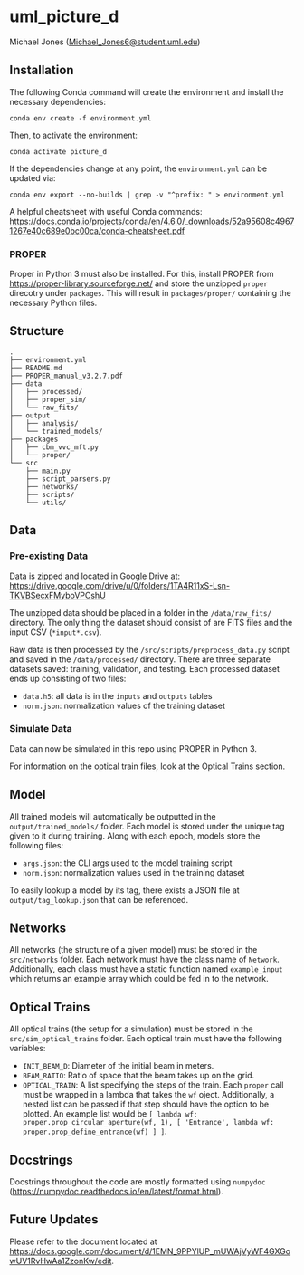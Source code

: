 # uml_picture_d

Michael Jones (Michael_Jones6@student.uml.edu)

## Installation

The following Conda command will create the environment and install the necessary dependencies:

    conda env create -f environment.yml 

Then, to activate the environment:

    conda activate picture_d

If the dependencies change at any point, the `environment.yml` can be updated via:

    conda env export --no-builds | grep -v "^prefix: " > environment.yml

A helpful cheatsheet with useful Conda commands: https://docs.conda.io/projects/conda/en/4.6.0/_downloads/52a95608c49671267e40c689e0bc00ca/conda-cheatsheet.pdf

### PROPER

Proper in Python 3 must also be installed.
For this, install PROPER from https://proper-library.sourceforge.net/ and store the unzipped `proper` direcotry under `packages`.
This will result in `packages/proper/` containing the necessary Python files.

## Structure

    .
    ├── environment.yml
    ├── README.md
    ├── PROPER_manual_v3.2.7.pdf
    ├── data
    │   ├── processed/
    │   ├── proper_sim/
    │   └── raw_fits/
    ├── output
    │   ├── analysis/
    │   └── trained_models/
    ├── packages
    │   ├── cbm_vvc_mft.py
    │   └── proper/
    └── src
        ├── main.py
        ├── script_parsers.py
        ├── networks/
        ├── scripts/
        └── utils/

## Data

### Pre-existing Data

Data is zipped and located in Google Drive at:
https://drive.google.com/drive/u/0/folders/1TA4R11xS-Lsn-TKVBSecxFMyboVPCshU

The unzipped data should be placed in a folder in the `/data/raw_fits/` directory.
The only thing the dataset should consist of are FITS files and the input CSV (`*input*.csv`).

Raw data is then processed by the `/src/scripts/preprocess_data.py` script and saved in the `/data/processed/` directory.
There are three separate datasets saved: training, validation, and testing.
Each processed dataset ends up consisting of two files:

- `data.h5`: all data is in the `inputs` and `outputs` tables
- `norm.json`: normalization values of the training dataset

### Simulate Data

Data can now be simulated in this repo using PROPER in Python 3.

For information on the optical train files, look at the Optical Trains section.

## Model

All trained models will automatically be outputted in the `output/trained_models/` folder.
Each model is stored under the unique tag given to it during training.
Along with each epoch, models store the following files:

- `args.json`: the CLI args used to the model training script
- `norm.json`: normalization values used in the training dataset

To easily lookup a model by its tag, there exists a JSON file at `output/tag_lookup.json` that can be referenced.

## Networks

All networks (the structure of a given model) must be stored in the `src/networks` folder.
Each network must have the class name of `Network`.
Additionally, each class must have a static function named `example_input` which returns an example array which could be fed in to the network.

## Optical Trains

All optical trains (the setup for a simulation) must be stored in the `src/sim_optical_trains` folder.
Each optical train must have the following variables:
- `INIT_BEAM_D`: Diameter of the initial beam in meters.
- `BEAM_RATIO`: Ratio of space that the beam takes up on the grid.
- `OPTICAL_TRAIN`: A list specifying the steps of the train. Each `proper` call must be wrapped in a lambda that takes the `wf` oject. Additionally, a nested list can be passed if that step should have the option to be plotted. An example list would be `[ lambda wf: proper.prop_circular_aperture(wf, 1), [ 'Entrance', lambda wf: proper.prop_define_entrance(wf) ] ]`.

## Docstrings

Docstrings throughout the code are mostly formatted using `numpydoc` (https://numpydoc.readthedocs.io/en/latest/format.html).

## Future Updates

Please refer to the document located at https://docs.google.com/document/d/1EMN_9PPYlUP_mUWAjVyWF4GXGowUV1RvHwAa1ZzonKw/edit.
